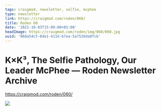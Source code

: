 ```yaml
---
tags: craigmod, newsletter, selfie, mcphee
type: newsletter
link: https://craigmod.com/roden/060/
title: Roden 60
date: '2021-10-03T15:09:00+02:00'
headImage: https://craigmod.com/roden/img/060/060.jpg
uuid: '068a54c5-8de1-411d-b7ea-5a7526da0fcb'
---
```


# K×K³, The Selfie Pathology, Our Leader McPhee — Roden Newsletter Archive

https://craigmod.com/roden/060/

![](https://craigmod.com/roden/img/060/060.jpg)

